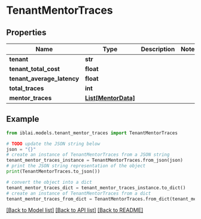 # TenantMentorTraces


## Properties

Name | Type | Description | Notes
------------ | ------------- | ------------- | -------------
**tenant** | **str** |  | 
**tenant_total_cost** | **float** |  | 
**tenant_average_latency** | **float** |  | 
**total_traces** | **int** |  | 
**mentor_traces** | [**List[MentorData]**](MentorData.md) |  | 

## Example

```python
from iblai.models.tenant_mentor_traces import TenantMentorTraces

# TODO update the JSON string below
json = "{}"
# create an instance of TenantMentorTraces from a JSON string
tenant_mentor_traces_instance = TenantMentorTraces.from_json(json)
# print the JSON string representation of the object
print(TenantMentorTraces.to_json())

# convert the object into a dict
tenant_mentor_traces_dict = tenant_mentor_traces_instance.to_dict()
# create an instance of TenantMentorTraces from a dict
tenant_mentor_traces_from_dict = TenantMentorTraces.from_dict(tenant_mentor_traces_dict)
```
[[Back to Model list]](../README.md#documentation-for-models) [[Back to API list]](../README.md#documentation-for-api-endpoints) [[Back to README]](../README.md)


